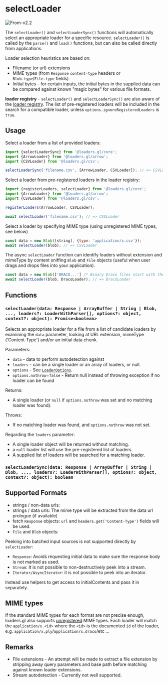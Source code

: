# selectLoader

<p class="badges">
  <img src="https://img.shields.io/badge/From-v2.2-blue.svg?style=flat-square" alt="From-v2.2" /> 
</p>

The `selectLoader()` and `selectLoaderSync()` functions will automatically select
an appropriate loader for a specific resource. `selectLoader()` is called by the
`parse()` and `load()` functions, but can also be called directly from applications.

Loader selection heuristics are based on:

- Filename (or url) extensions
- MIME types (from `Response` `content-type` headers or `Blob.type`/`File.type` fields)
- Initial bytes - for certain inputs, the initial bytes in the supplied data can be compared against known "magic bytes" for various file formats.

**loader registry** - `selectLoader()` and `selectLoaderSync()` are also aware of the
[loader registry](docs/api-reference/core/register-loaders).
The list of pre-registered loaders will be included in the search for a compatible loader,
unless `options.ignoreRegisteredLoaders` is `true`.

## Usage

Select a loader from a list of provided loaders:

```js
import {selectLoaderSync} from '@loaders.gl/core';
import {ArrowLoader} from '@loaders.gl/arrow';
import {CSVLoader} from '@loaders.gl/csv';

selectLoaderSync('filename.csv', [ArrowLoader, CSVLoader]); // => CSVLoader
```

Select a loader from pre-registered loaders in the loader registry:

```js
import {registerLoaders, selectLoader} from '@loaders.gl/core';
import {ArrowLoader} from '@loaders.gl/arrow';
import {CSVLoader} from '@loaders.gl/csv';

registerLoaders(ArrowLoader, CSVLoader);

await selectLoader('filename.csv'); // => CSVLoader
```

Select a loader by specifying MIME type (using unregistered MIME types, see below)

```js
const data = new Blob([string], {type: 'application/x.csv'});
await selectLoader(blob); // => CSVLoader
```

The async `selectLoader` function can identify loaders without extension and mimeType
by content sniffing `Blob` and `File` objects (useful when user drags and drops files into your application).

```js
const data = new Blob(['DRACO...'] /* Binary Draco files start with these characters */]);
await selectLoader(blob, DracoLoader); // => DracoLoader
```

## Functions

### `selectLoader(data: Response | ArrayBuffer | String | Blob, ..., loaders?: LoaderWithParser[], options?: object, context?: object): Promise<boolean>`

Selects an appropriate loader for a file from a list of candidate loaders by examining the `data` parameter, looking at URL extension, mimeType ('Content-Type') and/or an initial data chunk.

Parameters:

- `data` - data to perform autodetection against
- `loaders` - can be a single loader or an array of loaders, or null.
- `options` - See [`LoaderOptions`](./loader-options).
- `options.nothrow`=`false` - Return null instead of throwing exception if no loader can be found

Returns:

- A single loader (or `null` if `options.nothrow` was set and no matching loader was found).

Throws:

- If no matching loader was found, and `options.nothrow` was not set.

Regarding the `loaders` parameter:

- A single loader object will be returned without matching.
- a `null` loader list will use the pre-registered list of loaders.
- A supplied list of loaders will be searched for a matching loader.

### `selectLoaderSync(data: Response | ArrayBuffer | String | Blob, ..., loaders?: LoaderWithParser[], options?: object, context?: object): boolean`

## Supported Formats

- strings / non-data urls:
- strings / data urls: The mime type will be extracted from the data url prologue (if available)
- fetch `Response` objects: `url` and `headers.get('Content-Type')` fields will be used.
- `File` and `Blob` objects:

Peeking into batched input sources is not supported directly by `selectLoader`:

- `Response`: Avoids requesting initial data to make sure the response body is not marked as used.
- `Stream`: It is not possible to non-destructively peek into a stream.
- `Iterator/AsyncIterator`: it is not possible to peek into an iterator.

Instead use helpers to get access to initialContents and pass it in separately.

## MIME types

If the standard MIME types for each format are not precise enough, loaders.gl also supports [unregistered](https://en.wikipedia.org/wiki/Media_type#Unregistered_tree) MIME types. Each loader will match the `application/x.<id>` where the `<id>` is the documented `id` of the loader, e.g. `application/x.ply`/`application/x.draco`/etc ...

## Remarks

- File extensions - An attempt will be made to extract a file extension by stripping away query parameters and base path before matching against known loader extensions.
- Stream autodetection - Currently not well supported.
